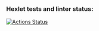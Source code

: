 ### Hexlet tests and linter status:
[![Actions Status](https://github.com/agentkei/qa-engineer-project-84/actions/workflows/hexlet-check.yml/badge.svg)](https://github.com/agentkei/qa-engineer-project-84/actions)